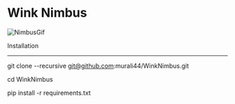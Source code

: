 # Wink Nimbus

![NimbusGif](https://github.com/murali44/image_repo/blob/master/WinkNimbus.gif)


Installation
____________


git clone --recursive git@github.com:murali44/WinkNimbus.git

cd WinkNimbus

pip install -r requirements.txt


